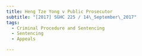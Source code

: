 ```yaml
---
title: Heng Tze Yong v Public Prosecutor 
subtitle: "[2017] SGHC 225 / 14\_September\_2017"
tags:
  - Criminal Procedure and Sentencing
  - Sentencing
  - Appeals

---
```


